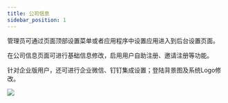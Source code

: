 ```yaml
---
title: 公司信息
sidebar_position: 1
---
```


管理员可通过页面顶部设置菜单或者应用程序中设置应用进入到后台设置页面。

在公司信息页面可进行基础信息修改，启用用户自助注册、邀请注册等功能。

针对企业版用户，还可进行企业微信、钉钉集成设置；登陆背景图及系统Logo修改。

 ![](/../static/img/zh-CN/company-info.png)
